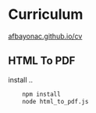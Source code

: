 # Curriculum 

[afbayonac.github.io/cv](https://afbayonac.github.io/cv/)

## HTML To PDF


install ..
``` bash
    npm install
    node html_to_pdf.js
```
